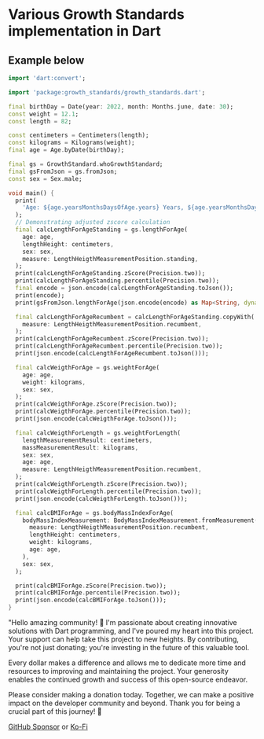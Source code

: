 
# Various Growth Standards implementation in Dart

## Example below

``` dart
import 'dart:convert';

import 'package:growth_standards/growth_standards.dart';

final birthDay = Date(year: 2022, month: Months.june, date: 30);
const weight = 12.1;
const length = 82;

const centimeters = Centimeters(length);
const kilograms = Kilograms(weight);
final age = Age.byDate(birthDay);

final gs = GrowthStandard.whoGrowthStandard;
final gsFromJson = gs.fromJson;
const sex = Sex.male;

void main() {
  print(
    'Age: ${age.yearsMonthsDaysOfAge.years} Years, ${age.yearsMonthsDaysOfAge.months} Months, ${age.yearsMonthsDaysOfAge.days} Days, with total ${age.ageInTotalMonthsByNow} in Months or ${age.ageInTotalDaysByNow} in Days',
  );
  // Demonstrating adjusted zscore calculation
  final calcLengthForAgeStanding = gs.lengthForAge(
    age: age,
    lengthHeight: centimeters,
    sex: sex,
    measure: LengthHeigthMeasurementPosition.standing,
  );
  print(calcLengthForAgeStanding.zScore(Precision.two));
  print(calcLengthForAgeStanding.percentile(Precision.two));
  final encode = json.encode(calcLengthForAgeStanding.toJson());
  print(encode);
  print(gsFromJson.lengthForAge(json.encode(encode) as Map<String, dynamic>));

  final calcLengthForAgeRecumbent = calcLengthForAgeStanding.copyWith(
    measure: LengthHeigthMeasurementPosition.recumbent,
  );
  print(calcLengthForAgeRecumbent.zScore(Precision.two));
  print(calcLengthForAgeRecumbent.percentile(Precision.two));
  print(json.encode(calcLengthForAgeRecumbent.toJson()));

  final calcWeigthForAge = gs.weightForAge(
    age: age,
    weight: kilograms,
    sex: sex,
  );
  print(calcWeigthForAge.zScore(Precision.two));
  print(calcWeigthForAge.percentile(Precision.two));
  print(json.encode(calcWeigthForAge.toJson()));

  final calcWeigthForLength = gs.weightForLength(
    lengthMeasurementResult: centimeters,
    massMeasurementResult: kilograms,
    sex: sex,
    age: age,
    measure: LengthHeigthMeasurementPosition.recumbent,
  );
  print(calcWeigthForLength.zScore(Precision.two));
  print(calcWeigthForLength.percentile(Precision.two));
  print(json.encode(calcWeigthForLength.toJson()));

  final calcBMIForAge = gs.bodyMassIndexForAge(
    bodyMassIndexMeasurement: BodyMassIndexMeasurement.fromMeasurement(
      measure: LengthHeigthMeasurementPosition.recumbent,
      lengthHeight: centimeters,
      weight: kilograms,
      age: age,
    ),
    sex: sex,
  );

  print(calcBMIForAge.zScore(Precision.two));
  print(calcBMIForAge.percentile(Precision.two));
  print(json.encode(calcBMIForAge.toJson()));
}
```


"Hello amazing community! 🌟 I'm passionate about creating innovative solutions with Dart programming, and I've poured my heart into this project. Your support can help take this project to new heights. By contributing, you're not just donating; you're investing in the future of this valuable tool.

Every dollar makes a difference and allows me to dedicate more time and resources to improving and maintaining the project. Your generosity enables the continued growth and success of this open-source endeavor.

Please consider making a donation today. Together, we can make a positive impact on the developer community and beyond. Thank you for being a crucial part of this journey! 🚀

[GitHub Sponsor](https://github.com/sponsors/devsdocs) or [Ko-Fi](https://ko-fi.com/devsdocs)